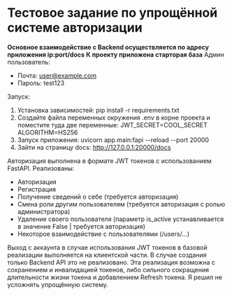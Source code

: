 # Тестовое задание по упрощённой системе авторизации

**Основное взаимодействие с Backend осуществляется по адресу приложения ip:port/docs**
**К проекту приложена старторая база**
Админ пользователь:
- Почта: user@example.com
- Пароль: test123

Запуск:
1. Установка зависимостей: pip install -r requirements.txt
2. Создайте файла переменных окружения .env в корне проекта и поместите туда две переменные:
JWT_SECRET=COOL_SECRET
ALGORITHM=HS256
3. Запуск приложения: uvicorn app.main:fapi --reload --port 20000
4. Зайти на страницу docs: http://127.0.0.1:20000/docs

Авторизация выполнена в формате JWT токенов с использованием FastAPI.
Реализованы:
- Авторизация
- Регистрация
- Получение сведений о себе (требуется авторизация)
- Смена роли другим пользователям (требуется авторизация с ролью администратора)
- Удаление своего пользователя (параметр is_active устанавливается в значение False | требуется авторизация)
- Некоторое взаимодействие с пользователями (/users/...)


Выход с аккаунта в случае использования JWT токенов в базовой реализации выполняется на клиентской части.
В случае создания только Backend API это не реализовано. Эта реализация возможна с сохранением и инвалидацией токенов, либо сильного сокращения длительности жизни токена и добавлением Refresh токена. Я решил не усложнять упрощённую систему.
